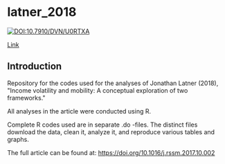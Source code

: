 # latner_2018

[![DOI:10.7910/DVN/U0RTXA](http://img.shields.io/badge/DOI-10.7910/DVN/I8QMVS.425840-B31B1B.svg)](https://doi.org/10.7910/DVN/I8QMVS)

<a target="_tab" rel="noopener noreferrer" href="https://doi.org/10.7910/DVN/I8QMVS">Link</a>

## Introduction

Repository for the codes used for the analyses of Jonathan Latner (2018), "Income volatility and mobility: A conceptual exploration of two frameworks."

All analyses in the article were conducted using R. 

Complete R codes used are in separate .do -files.  The distinct files download the data, clean it, analyze it, and reproduce various tables and graphs.

The full article can be found at: https://doi.org/10.1016/j.rssm.2017.10.002
